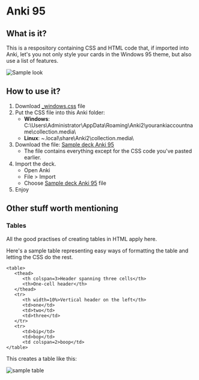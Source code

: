 # Anki 95

## What is it?
This is a respository containing CSS and HTML code that, if imported into Anki, let's you not only style your cards in the Windows 95 theme, but also use a list of features.

![Sample look](https://preview.redd.it/n4gtwm93bef51.png?width=1024&auto=webp&s=340352a6b592e2851cbfc7c804be7a234f3542e4)

## How to use it?
1. Download [\_windows.css](.\_windows.css) file
1. Put the CSS file into this Anki folder:
   - **Windows**:  C:\Users\Administrator\AppData\Roaming\Anki2\yourankiaccountname\collection.media\
   - **Linux**:  ~\.local\share\Anki2\collection.media\\
2. Download the file: [Sample deck Anki 95](https://github.com/DeutscheGabanna/anki_card_design/blob/master/Sample%20deck%20Anki%2095.apkg)
   - The file contains everything except for the CSS code you've pasted earlier.
3. Import the deck.
   - Open Anki
   - File > Import
   - Choose [Sample deck Anki 95](https://github.com/DeutscheGabanna/anki_card_design/blob/master/Sample%20deck%20Anki%2095.apkg) file
4. Enjoy

## Other stuff worth mentioning
### Tables
All the good practises of creating tables in HTML apply here.

Here's a sample table representing easy ways of formatting the table and letting the CSS do the rest.

```
<table>
   <thead>
      <th colspan=3>Header spanning three cells</th>
      <th>One-cell header</th>
   </thead>
   <tr>
      <th width=10%>Vertical header on the left</th>
      <td>one</td>
      <td>two</td>
      <td>three</td>
   </tr>
   <tr>
      <td>bip</td>
      <td>bop</td>
      <td colspan=2>boop</td>
</table>
```

This creates a table like this:

![sample table](https://i.imgur.com/55jwCbv.png)
